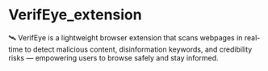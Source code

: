# VerifEye_extension
🛰️ VerifEye is a lightweight browser extension that scans webpages in real-time to detect malicious content, disinformation keywords, and credibility risks — empowering users to browse safely and stay informed.
